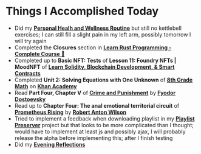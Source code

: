 # Things I Accomplished Today

- Did my **[Personal Healh and Wellness Routine](../../routines/2024/personal-health-and-wellness-routine/personal-health-and-wellness-routine-2024-week-8.md)** but still no kettlebell exercises; I can still fill a slight pain in my left arm, possibly tomorrow I will try again
- Completed the **Closures** section in **[Learn Rust Programming - Complete Course 🦀](https://www.youtube.com/watch?v=BpPEoZW5IiY)**
- Completed up to **Basic NFT: Tests** of **Lesson 11: Foundry NFTs | MoodNFT** of **[Learn Solidity, Blockchain Development, & Smart Contracts](https://www.youtube.com/watch?v=umepbfKp5rI)**
- Completed **Unit 2: Solving Equations with One Unknown** of **[8th Grade Math](https://www.khanacademy.org/math/cc-eighth-grade-math)** on **[Khan Academy](https://www.khanacademy.org)**
- Read **Part Four, Chapter V** of **[Crime and Punishment](https://www.goodreads.com/book/show/7144.Crime_and_Punishment)** by **[Fyodor Dostoevsky](https://www.goodreads.com/author/show/3137322.Fyodor_Dostoevsky)**
- Read up to **Chapter Four: The anal emotional territorial circuit** of **[Prometheus Rising](https://www.goodreads.com/book/show/28597.Prometheus_Rising)** by **[Robert Anton Wilson](https://www.goodreads.com/author/show/2918.Robert_Anton_Wilson)**
- Tried to implement a feedback when downloading playlist in my **[Playlist Preserver](https://github.com/evorhard/Playlist-Preserver)** project but that looks to be more complicated than I thought; would have to implement at least js and possibly ajax, I will probably release the alpha before implementing this; after I finish testing
- Did my **[Evening Reflections](../../routines/evening-reflections.md)**
